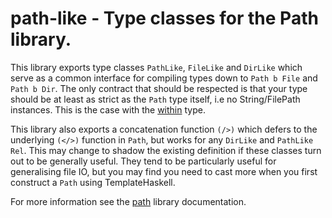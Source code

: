 # path-like - Type classes for the Path library.

This library exports type classes `PathLike`, `FileLike` and `DirLike` which serve as a
common interface for compiling types down to `Path b File` and `Path b Dir`.
The only contract that should be respected is that your type should be at least
as strict as the `Path` type itself, i.e no String/FilePath instances. This is
the case with the [within](https://hackage.haskell.org/hackage/within) type.

This library also exports a concatenation function `(/>)` which defers to the
underlying `(</>)` function in `Path`, but works for any `DirLike` and
`PathLike Rel`. This may change to shadow the existing definition if these
classes turn out to be generally useful. They tend to be particularly useful for
generalising file IO, but you may find you need to cast more when you first
construct a `Path` using TemplateHaskell.

For more information see the [path](https://hackage.haskell.org/hackage/path)
library documentation.
